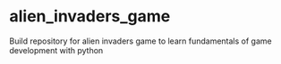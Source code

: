 # alien_invaders_game
Build repository for alien invaders game to learn fundamentals of game development with python
